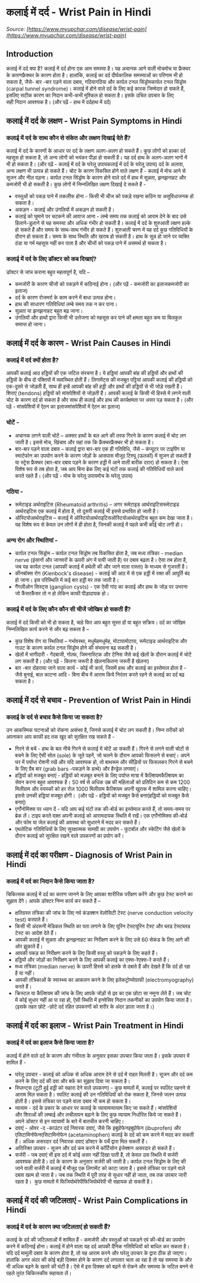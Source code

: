 # कलाई में दर्द - Wrist Pain in Hindi
_Source: [https://www.myupchar.com/disease/wrist-pain](https://www.myupchar.com/disease/wrist-pain)_

## Introduction
कलाई में दर्द क्या है?
कलाई में दर्द होना एक आम समस्या है। यह अचानक आने वाली मोचमोच या फ्रैक्चर के कारणफ्रैक्चर के कारण होता है। हालांकि, कलाई का दर्द दीर्घकालिक समस्याओं का परिणाम भी हो सकता है, जैसे- बार -बार पड़ने वाला दबाव, गठियागठिया और कार्पल टनल सिंड्रोमकार्पल टनल सिंड्रोम (carpal tunnel syndrome)।
कलाई में होने वाले दर्द के लिए कई कारक जिम्मेदार हो सकते हैं, इसलिए सटीक कारण का निदान कभी-कभी मुश्किल हो सकता है। इसके उचित उपचार के लिए सही निदान आवश्यक है।
(और पढ़ें - हाथ में दर्दहाथ में दर्द)

## कलाई में दर्द के लक्षण - Wrist Pain Symptoms in Hindi
### कलाई में दर्द के साथ कौन से संकेत और लक्षण दिखाई देते हैं?
कलाई में दर्द के कारणों के आधार पर दर्द के लक्षण अलग-अलग हो सकते हैं। कुछ लोगों को हल्का दर्द महसूस हो सकता है, तो अन्य लोगों को भयंकर पीड़ा हो सकती है। यह दर्द हाथ के अलग-अलग भागों में भी हो सकता है।
(और पढ़ें - कलाई में दर्द के घरेलू उपायकलाई में दर्द के घरेलू उपाय)
दर्द के अलावा, अन्य लक्षण भी उत्पन्न हो सकते हैं। चोट के कारण विकसित होने वाले लक्षण हैं - कलाई में मोच आने से सूजन और नील पड़ना। कार्पल टनल सिंड्रोम के कारण होने वाले दर्द में हाथ में सुन्नता, झनझनाहट और कमजोरी भी हो सकती है।
कुछ लोगों में निम्नलिखित लक्षण दिखाई दे सकते हैं -
- वस्तुओं को पकड़ पाने में तकलीफ होना - किसी भी चीज को पकड़े रखना कठिन या असुविधाजनक हो सकता है।
- अकड़न - कलाई और उंगलियों में अकड़न हो सकती है।
- कलाई को घुमाने पर चटकने की आवाज आना - लम्बे समय तक कलाई को आराम देने के बाद उसे हिलाने-डुलाने से यह समस्या और अधिक गंभीर हो सकती है।
कलाई में दर्द के शुरुआती लक्षण हल्के हो सकते हैं और समय के साथ-साथ गंभीर हो सकते हैं।
शुरुआती चरण में यह दर्द कुछ गतिविधियों के दौरान हो सकता है। समय के साथ स्थिति और खराब हो सकती है। हाथ के सुन्न हो जाने पर व्यक्ति ठंडा या गर्म महसूस नहीं कर पाता है और चीजों को पकड़ पाने में असमर्थ हो सकता है।
### कलाई में दर्द के लिए डॉक्टर को कब दिखाएं?
डॉक्टर से जांच कराना बहुत महत्वपूर्ण है, यदि –
- कमजोरी के कारण चीजों को पकड़ने में कठिनाई होना। (और पढ़ें - कमजोरी का इलाजकमजोरी का इलाज)
- दर्द के कारण रोजमर्रा के काम करने में बाधा उत्पन्न होना।
- हाथ की साधारण गतिविधियां लम्बे समय तक न कर पाना।
- सुन्नता या झनझनाहट बहुत बढ़ जाना।
- उंगलियों और हाथों द्वारा किसी भी उत्तेजना को महसूस कर पाने की क्षमता बहुत कम या बिलकुल समाप्त हो जाना।

## कलाई में दर्द के कारण - Wrist Pain Causes in Hindi
### कलाई में दर्द क्यों होता है?
आपकी कलाई आठ हड्डियों की एक जटिल संरचना है। ये हड्डियां आपकी बांह की हड्डियों और हाथों की हड्डियों के बीच दो पंक्तियों में व्यवस्थित होती हैं। लिगामेंट्स की मजबूत पट्टियां आपकी कलाई की हड्डियों को एक-दूसरे से जोड़ती हैं, साथ ही इन्हें आपकी बांह की हड्डी और हाथों की हड्डियों से भी जोड़े रखती हैं। शिराएं (tendons) हड्डियों को मांसपेशियों से जोड़ती हैं। आपकी कलाई के किसी भी हिस्से में लगने वाली चोट के कारण दर्द हो सकता है और साथ ही कलाई और हाथ की कार्यक्षमता पर असर पड़ सकता है।
(और पढ़ें - मांसपेशियों में ऐठन का इलाजमांसपेशियों में ऐठन का इलाज)
### चोटें -
- अचानक लगने वाली चोटें – अक्सर हाथों के बल आगे की तरफ गिरने के कारण कलाई में चोट लग जाती है। इससे मोच, खिंचाव और यहां तक ​​कि फ्रैक्चरफ्रैक्चर भी हो सकता है।
- बार-बार पड़ने वाला दबाव – कलाई द्वारा बार-बार एक ही गतिविधि, जैसे – कंप्यूटर पर टाइपिंग या स्मार्टफोन का उपयोग करने के कारण जोड़ों के आसपास मौजूद टिश्यू (ऊतकों) में सूजन हो सकती है या स्ट्रेस फ्रैक्चर (बार-बार दबाव पड़ने के कारण हड्डी में आने वाली बारीक दरार) हो सकता है। ऐसा विशेष रूप से तब होता है, जब आप बिना ब्रेक लिए कई घंटों तक कलाई की गतिविधियों वाले कार्य करते रहते हैं। (और पढ़ें - मोच के घरेलू उपायमोच के घरेलू उपाय)
### गठिया -
- रूमेटाइड अर्थराइटिस (Rheumatoid arthritis) – अगर रूमेटाइड आर्थराइटिसरूमेटाइड आर्थराइटिस एक कलाई में होता है, तो दूसरी कलाई भी इससे प्रभावित हो जाती है।
- ऑस्टियोआर्थराइटिस – कलाई में ऑस्टियोआर्थराइटिसऑस्टियोआर्थराइटिस बहुत कम देखा जाता है। यह विशेष रूप से केवल उन लोगों में ही होता है, जिनकी कलाई में पहले कभी कोई चोट लगी हो।
### अन्य रोग और स्थितियां -
- कार्पल टनल सिंड्रोम – कार्पल टनल सिंड्रोम तब विकसित होता है, जब मध्य तंत्रिका - median nerve (इंसानों और जानवरों के ऊपरी अंग में पायी जाती है) पर दबाव बढ़ता है। ऐसा तब होता है,  जब यह कार्पल टनल (आपकी कलाई में हथेली की और जाने वाला रास्ता) के माध्यम से गुजरती है।
- कीनबॉक्स रोग (Kienbock's disease) - कलाई की आठ में से एक हड्डी में रक्त की आपूर्ति बंद हो जाना। इस परिस्थिति में कई बार हड्डी मर तक जाती है।
- गैंगलीओन सिस्ट्स (ganglion cysts) - एक ऐसी गांठ का कलाई और हाथ के जोड़ पर उभरना जो कैंसरकैंसर तो न हो लेकिन काफी पीड़ादायक हो।
### कलाई में दर्द के लिए कौन कौन सी चीजें जोखिम हो सकती हैं?
कलाई में दर्द किसी को भी हो सकता है, चाहे फिर आप बहुत सुस्त हों या बहुत सक्रिय। दर्द का जोखिम निम्नलिखित कार्य करने से और बढ़ सकता है –
- कुछ विशेष रोग या स्थितियां – गर्भावस्था, मधुमेहमधुमेह, मोटापामोटापा, रूमेटाइड आर्थराइटिस और गाउट के कारण कार्पल टनल सिंड्रोम होने की संभावना बढ़ सकती है।
- खेलों में भागीदारी - गेंदबाजी, गोल्फ, जिमनास्टिक और टेनिस जैसे कई खेलों के दौरान कलाई में चोटें लग सकती हैं। (और पढ़ें - कितना जरूरी है खेलनाकितना जरूरी है खेलना)
- बार -बार दोहराया जाने वाला कार्य - कोई भी कार्य, जिसमें हाथ और कलाई का इस्तेमाल होता है - जैसे बुनाई, बाल काटना आदि - बिना बीच में आराम किये निरंतर करते रहने से कलाई का दर्द बढ़ सकता है।

## कलाई में दर्द से बचाव - Prevention of Wrist Pain in Hindi
### कलाई के दर्द से बचाव कैसे किया जा सकता है?
उन आकस्मिक घटनाओं को रोकना असंभव है, जिनसे कलाई में चोट लग सकती है। निम्न तरीकों को अपनाकर आप काफी हद तक खुद को सुरक्षित रख सकते हैं -
- गिरने से बचें - हाथ के बल नीचे गिरने से कलाई में चोटें आ सकती हैं। गिरने से लगने वाली चोटों से बचने के लिए ऐसी सोल (sole) के जूते पहनें, जो चलने के दौरान आपको फिसलने से बचाएं। अपने घर में पर्याप्त रोशनी रखें और यदि आवश्यक हो, तो बाथरूम और सीढ़ियों पर फिसलकर गिरने से बचने के लिए ग्रैब बार (grab bars -पकड़ने के हत्थे) और हैन्ड्रेल लगवाएं।
- हड्डियों को मजबूत बनाएं - हड्डियों को मज़बूत बनाने के लिए पर्याप्त मात्रा में कैल्शियमकैल्शियम का सेवन करना बहुत आवश्यक है। 50 वर्ष से अधिक उम्र की महिलाओं को प्रतिदिन कम से कम 1200 मिलीग्राम और वयस्कों को हर रोज़ 1000 मिलीग्राम कैल्शियम अपनी खुराक में शामिल करना चाहिए। इससे उनकी हड्डियां मजबूत होगी।  (और पढ़ें - हड्डियों को मजबूत कैसे बनाएंहड्डियों को मजबूत कैसे बनाएं)
- एर्गोनोमिक्स पर ध्यान दें - यदि आप कई घंटों तक की-बोर्ड का इस्तेमाल करते हैं, तो समय-समय पर ब्रेक लें। टाइप करते वक़्त अपनी कलाई को आरामदायक स्थिति में रखें। एक एर्गोनोमिक्स की-बोर्ड और फोम या जेल कलाई की अवस्था को सुधारने में मदद कर सकते हैं।
- एथलेटिक गतिविधियों के लिए सुरक्षात्मक सामग्री का उपयोग - फुटबॉल और स्केटिंग जैसे खेलों के दौरान कलाई को सुरक्षित रखने वाले उपकरणों का प्रयोग करें।

## कलाई में दर्द का परीक्षण - Diagnosis of Wrist Pain in Hindi
### कलाई में दर्द का निदान कैसे किया जाता है?
चिकित्सक कलाई में दर्द का कारण जानने के लिए आपका शारीरिक परीक्षण करेंगे और कुछ टेस्ट कराने का सुझाव देंगे। आपके डॉक्टर निम्न कार्य कर सकते हैं –
- क्षतिग्रस्त तंत्रिका की जांच के लिए नर्व कंडक्शन वेलोसिटी टेस्ट (nerve conduction velocity test) करवाते हैं।
- किसी भी अंदरूनी मेडिकल स्थिति का पता लगाने के लिए यूरिन टेस्टयूरिन टेस्ट और ब्लड टेस्टब्लड टेस्ट का आदेश देते हैं।
- आपकी कलाई में सुन्नता और झनझनाहट का निरीक्षण करने के लिए उसे 60 सेकंड के लिए आगे की ओर झुकाते हैं।
- आपकी पकड़ का निरीक्षण करने के लिए किसी वस्तु को पकड़ने के लिए कहते हैं।
- हड्डियों और जोड़ों का निरीक्षण करने के लिए आपकी कलाई का एक्स-रेएक्स-रे करते हैं।
- मध्य तंत्रिका (median nerve) के ऊपरी हिस्से को हलके से दबाते हैं और देखते हैं कि दर्द हो रहा है या नहीं।
- आपकी तंत्रिकाओं के स्वास्थ्य का आकलन करने के लिए इलेकट्रोम्योग्राफी (electromyography) करते हैं।
- क्रिस्टल या कैल्शियम की जांच के लिए आपके जोड़ों से द्रव का एक छोटा सा नमूना लेते हैं।
जब चोट में कोई सुधार नहीं आ पा रहा हो, ऐसी स्थिति में इनवेसिव निदान तकनीकों का उपयोग किया जाता है। (इसके तहत छोटे -छोटे दर्द रहित उपकरणों को शरीर के अंदर ड़ाला जाता है।)

## कलाई में दर्द का इलाज - Wrist Pain Treatment in Hindi
### कलाई में दर्द का इलाज कैसे किया जाता है?
कलाई में होने वाले दर्द के कारण और गंभीरता के अनुसार इसका उपचार किया जाता है। इसके उपचार में शामिल हैं -
- घरेलू उपचार - कलाई को अधिक से अधिक आराम देने से दर्द में राहत मिलती है। सूजन और दर्द कम करने के लिए दर्द की दवा और बर्फ का सुझाव दिया जा सकता है।
- स्प्लिन्ट्स (टूटी हुई हड्डी को सहारा देने वाले उपकरण) - कुछ मामलों में, कलाई पर स्पलिंट पहनने से आराम मिल सकता है। स्पलिंट कलाई की उन गतिविधियों को रोक सकता है, जिनसे जलन उत्पन्न होती है। इससे तंत्रिका पर पड़ने वाला दबाव भी कम हो सकता है।
- व्यायाम - दर्द के प्रकार के आधार पर कलाई के व्यायामव्यायाम किए जा सकते हैं। मांसपेशियों और शिराओं की लम्बाई और लचीलापन बढ़ाने के लिए कुछ व्यायाम निर्धारित किये जा सकते हैं। अपने डॉक्टर से इन व्यायामों के बारे में बातचीत करनी चाहिए।
- दवाएं - ओवर -द -काउंटर दर्द निवारक दवाएं, जैसे कि इबुप्रोफेनइबुप्रोफेन (ibuprofen) और एसिटामिनोफेनएसिटामिनोफेन (acetaminophen) कलाई के दर्द को कम करने में मदद कर सकती हैं। अधिक असरदार दर्द निवारक दवाएं डॉक्टर के पर्चे द्वारा मिल सकती हैं।
- अतिरिक्त उपचार - सूजन और दर्द कम करने में कॉर्टिसोन इंजेक्शन असरदार हो सकते हैं।
- सर्जरी - जब दवाएं भी इस दर्द में कोई असर नहीं दिखा पाती हैं, तो केवल उस स्थिति में सर्जरी आवश्यक होती है। दर्द के कारण के अनुसार सर्जरी की जाती है। कार्पल टनल सिंड्रोम के लिए की जाने वाली सर्जरी में कलाई में मौजूद एक लिगामेंट को काटा जाता है। इससे तंत्रिका पर पड़ने वाले दबाव खत्म हो जाता है।
जब तक स्थिति में पूरी तरह से सुधार नहीं हो जाता, तब तक उपचार जारी रहता है।  कुछ मामलों में फिजियोथेरेपीफिजियोथेरेपी भी सहायक हो सकती है।

## कलाई में दर्द की जटिलताएं - Wrist Pain Complications in Hindi
### कलाई में दर्द के कारण क्या जटिलताएं हो सकती हैं?
कलाई के दर्द की जटिलताओं में शामिल हैं - कमजोरी और वस्तुओं को पकड़ने एवं की-बोर्ड का उपयोग करने में कठिनाई होना। कलाई में होने वाला यह दर्द आपकी दैनिक गतिविधियों को बाधित कर सकता है। यदि दर्द मामूली दबाव के कारण होता है, तो यह आराम करने और घरेलू उपचार के द्वारा ठीक हो जाएगा।
हालांकि अगर अंदर की कोई बड़ी दिक्क्त होने के कारण दर्द लगातार चला आ रहा है तो यह समस्या के और भी अधिक बढ़ने के खतरे की घंटी है। ऐसे में इस दिक्क्त को बढ़ने से रोकने और समस्या के जटिल बनने से पहले तुरंत चिकित्स्कीय सहायता लें।


